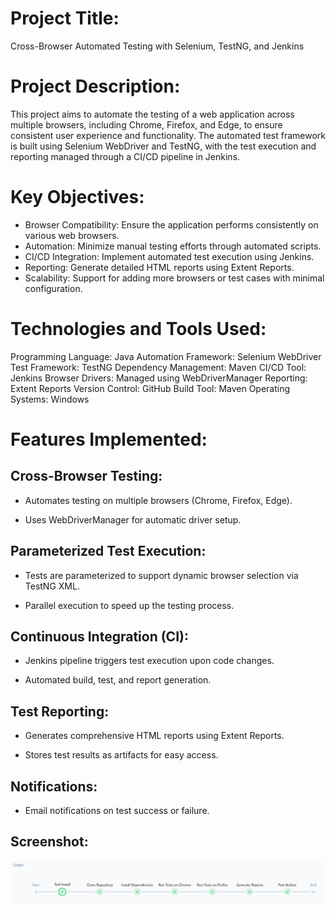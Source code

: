 # Project Title:  
Cross-Browser Automated Testing with Selenium, TestNG, and Jenkins

# Project Description:
This project aims to automate the testing of a web application across multiple browsers, including Chrome, Firefox, and Edge, to ensure consistent user experience and functionality. The automated test framework is built using Selenium WebDriver and TestNG, with the test execution and reporting managed through a CI/CD pipeline in Jenkins.

# Key Objectives:
* Browser Compatibility: Ensure the application performs consistently on various web browsers.
* Automation: Minimize manual testing efforts through automated scripts.
* CI/CD Integration: Implement automated test execution using Jenkins.
* Reporting: Generate detailed HTML reports using Extent Reports.
* Scalability: Support for adding more browsers or test cases with minimal configuration.

# Technologies and Tools Used:
Programming Language: Java
Automation Framework: Selenium WebDriver
Test Framework: TestNG
Dependency Management: Maven
CI/CD Tool: Jenkins
Browser Drivers: Managed using WebDriverManager
Reporting: Extent Reports
Version Control: GitHub
Build Tool: Maven
Operating Systems: Windows

# Features Implemented:
## Cross-Browser Testing:
* Automates testing on multiple browsers (Chrome, Firefox, Edge).

* Uses WebDriverManager for automatic driver setup.

## Parameterized Test Execution:

* Tests are parameterized to support dynamic browser selection via TestNG XML.

* Parallel execution to speed up the testing process.

## Continuous Integration (CI):

* Jenkins pipeline triggers test execution upon code changes.

* Automated build, test, and report generation.

## Test Reporting:

* Generates comprehensive HTML reports using Extent Reports.

* Stores test results as artifacts for easy access.

## Notifications:

* Email notifications on test success or failure.

## Screenshot:
![image_alt](https://github.com/montriv/cross-browser-testing/blob/41b5d005ef7dc0308bf51c3f703219d1d49a58bf/Screenshot%202025-06-20%20111537.png)
